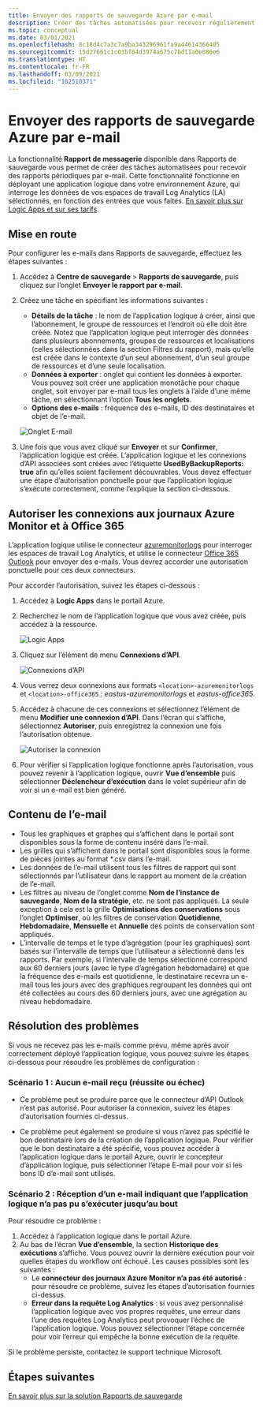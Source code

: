 ```yaml
---
title: Envoyer des rapports de sauvegarde Azure par e-mail
description: Créer des tâches automatisées pour recevoir régulièrement des rapports par e-mail
ms.topic: conceptual
ms.date: 03/01/2021
ms.openlocfilehash: 8c18d4c7a3c7a9ba343296961fa9a44614366405
ms.sourcegitcommit: 15d27661c1c03bf84d3974a675c7bd11a0e086e6
ms.translationtype: HT
ms.contentlocale: fr-FR
ms.lasthandoff: 03/09/2021
ms.locfileid: "102510371"
---
```

# <a name="email-azure-backup-reports"></a>Envoyer des rapports de sauvegarde Azure par e-mail

La fonctionnalité **Rapport de messagerie** disponible dans Rapports de sauvegarde vous permet de créer des tâches automatisées pour recevoir des rapports périodiques par e-mail. Cette fonctionnalité fonctionne en déployant une application logique dans votre environnement Azure, qui interroge les données de vos espaces de travail Log Analytics (LA) sélectionnés, en fonction des entrées que vous faites. [En savoir plus sur Logic Apps et sur ses tarifs](https://azure.microsoft.com/pricing/details/logic-apps/).

## <a name="getting-started"></a>Mise en route

Pour configurer les e-mails dans Rapports de sauvegarde, effectuez les étapes suivantes :

1.  Accédez à **Centre de sauvegarde** > **Rapports de sauvegarde**, puis cliquez sur l’onglet **Envoyer le rapport par e-mail**.
2.  Créez une tâche en spécifiant les informations suivantes :
    * **Détails de la tâche** : le nom de l’application logique à créer, ainsi que l’abonnement, le groupe de ressources et l’endroit où elle doit être créée. Notez que l’application logique peut interroger des données dans plusieurs abonnements, groupes de ressources et localisations (celles sélectionnées dans la section Filtres du rapport), mais qu’elle est créée dans le contexte d’un seul abonnement, d’un seul groupe de ressources et d’une seule localisation.
    * **Données à exporter** : onglet qui contient les données à exporter. Vous pouvez soit créer une application monotâche pour chaque onglet, soit envoyer par e-mail tous les onglets à l’aide d’une même tâche, en sélectionnant l’option **Tous les onglets**.
    * **Options des e-mails** : fréquence des e-mails, ID des destinataires et objet de l’e-mail.

    ![Onglet E-mail](./media/backup-azure-configure-backup-reports/email-tab.png)

3.  Une fois que vous avez cliqué sur **Envoyer** et sur **Confirmer**, l’application logique est créée. L’application logique et les connexions d’API associées sont créées avec l’étiquette **UsedByBackupReports: true** afin qu’elles soient facilement découvrables. Vous devez effectuer une étape d’autorisation ponctuelle pour que l’application logique s’exécute correctement, comme l’explique la section ci-dessous.

## <a name="authorize-connections-to-azure-monitor-logs-and-office-365"></a>Autoriser les connexions aux journaux Azure Monitor et à Office 365

L’application logique utilise le connecteur [azuremonitorlogs](https://docs.microsoft.com/connectors/azuremonitorlogs/) pour interroger les espaces de travail Log Analytics, et utilise le connecteur [Office 365 Outlook](https://docs.microsoft.com/connectors/office365connector/) pour envoyer des e-mails. Vous devrez accorder une autorisation ponctuelle pour ces deux connecteurs. 
 
Pour accorder l’autorisation, suivez les étapes ci-dessous :

1.  Accédez à **Logic Apps** dans le portail Azure.
2.  Recherchez le nom de l’application logique que vous avez créée, puis accédez à la ressource.

    ![Logic Apps](./media/backup-azure-configure-backup-reports/logic-apps.png)

3.  Cliquez sur l’élément de menu **Connexions d’API**.

    ![Connexions d’API](./media/backup-azure-configure-backup-reports/api-connections.png)

4.  Vous verrez deux connexions aux formats `<location>-azuremonitorlogs` et `<location>-office365` : _eastus-azuremonitorlogs_ et _eastus-office365_.
5.  Accédez à chacune de ces connexions et sélectionnez l’élément de menu **Modifier une connexion d’API**. Dans l’écran qui s’affiche, sélectionnez **Autoriser**, puis enregistrez la connexion une fois l’autorisation obtenue.

    ![Autoriser la connexion](./media/backup-azure-configure-backup-reports/authorize-connections.png)

6.  Pour vérifier si l’application logique fonctionne après l’autorisation, vous pouvez revenir à l’application logique, ouvrir **Vue d’ensemble** puis sélectionner **Déclencheur d’exécution** dans le volet supérieur afin de voir si un e-mail est bien généré.

## <a name="contents-of-the-email"></a>Contenu de l’e-mail

* Tous les graphiques et graphes qui s’affichent dans le portail sont disponibles sous la forme de contenu inséré dans l’e-mail.
* Les grilles qui s’affichent dans le portail sont disponibles sous la forme de pièces jointes au format *.csv dans l’e-mail.
* Les données de l’e-mail utilisent tous les filtres de rapport qui sont sélectionnés par l’utilisateur dans le rapport au moment de la création de l’e-mail.
* Les filtres au niveau de l’onglet comme **Nom de l’instance de sauvegarde**, **Nom de la stratégie**, etc. ne sont pas appliqués. La seule exception à cela est la grille **Optimisations des conservations** sous l’onglet **Optimiser**, où les filtres de conservation **Quotidienne**, **Hebdomadaire**, **Mensuelle** et **Annuelle** des points de conservation sont appliqués.
* L’intervalle de temps et le type d’agrégation (pour les graphiques) sont basés sur l’intervalle de temps que l’utilisateur a sélectionné dans les rapports. Par exemple, si l’intervalle de temps sélectionné correspond aux 60 derniers jours (avec le type d’agrégation hebdomadaire) et que la fréquence des e-mails est quotidienne, le destinataire recevra un e-mail tous les jours avec des graphiques regroupant les données qui ont été collectées au cours des 60 derniers jours, avec une agrégation au niveau hebdomadaire.

## <a name="troubleshooting-issues"></a>Résolution des problèmes

Si vous ne recevez pas les e-mails comme prévu, même après avoir correctement déployé l’application logique, vous pouvez suivre les étapes ci-dessous pour résoudre les problèmes de configuration :

### <a name="scenario-1-receiving-neither-a-successful-email-nor-an-error-email"></a>Scénario 1 : Aucun e-mail reçu (réussite ou échec)

* Ce problème peut se produire parce que le connecteur d’API Outlook n’est pas autorisé. Pour autoriser la connexion, suivez les étapes d’autorisation fournies ci-dessus.

* Ce problème peut également se produire si vous n’avez pas spécifié le bon destinataire lors de la création de l’application logique. Pour vérifier que le bon destinataire a été spécifié, vous pouvez accéder à l’application logique dans le portail Azure, ouvrir le concepteur d’application logique, puis sélectionner l’étape E-mail pour voir si les bons ID d’e-mail sont utilisés.

### <a name="scenario-2-receiving-an-error-email-that-says-that-the-logic-app-failed-to-execute-to-completion"></a>Scénario 2 : Réception d’un e-mail indiquant que l’application logique n’a pas pu s’exécuter jusqu’au bout

Pour résoudre ce problème :
1.  Accédez à l’application logique dans le portail Azure.
2.  Au bas de l’écran **Vue d’ensemble**, la section **Historique des exécutions** s’affiche. Vous pouvez ouvrir la dernière exécution pour voir quelles étapes du workflow ont échoué. Les causes possibles sont les suivantes :
    * Le **connecteur des journaux Azure Monitor n’a pas été autorisé** : pour résoudre ce problème, suivez les étapes d’autorisation fournies ci-dessus.
    * **Erreur dans la requête Log Analytics** : si vous avez personnalisé l’application logique avec vos propres requêtes, une erreur dans l’une des requêtes Log Analytics peut provoquer l’échec de l’application logique. Vous pouvez sélectionner l’étape concernée pour voir l’erreur qui empêche la bonne exécution de la requête.

Si le problème persiste, contactez le support technique Microsoft.

## <a name="next-steps"></a>Étapes suivantes
[En savoir plus sur la solution Rapports de sauvegarde](https://docs.microsoft.com/azure/backup/configure-reports)
